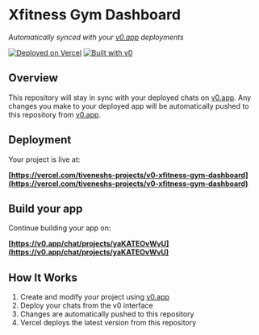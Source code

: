 # Xfitness Gym Dashboard

*Automatically synced with your [v0.app](https://v0.app) deployments*

[![Deployed on Vercel](https://img.shields.io/badge/Deployed%20on-Vercel-black?style=for-the-badge&logo=vercel)](https://vercel.com/tiveneshs-projects/v0-xfitness-gym-dashboard)
[![Built with v0](https://img.shields.io/badge/Built%20with-v0.app-black?style=for-the-badge)](https://v0.app/chat/projects/yaKATEOvWvU)

## Overview

This repository will stay in sync with your deployed chats on [v0.app](https://v0.app).
Any changes you make to your deployed app will be automatically pushed to this repository from [v0.app](https://v0.app).

## Deployment

Your project is live at:

**[https://vercel.com/tiveneshs-projects/v0-xfitness-gym-dashboard](https://vercel.com/tiveneshs-projects/v0-xfitness-gym-dashboard)**

## Build your app

Continue building your app on:

**[https://v0.app/chat/projects/yaKATEOvWvU](https://v0.app/chat/projects/yaKATEOvWvU)**

## How It Works

1. Create and modify your project using [v0.app](https://v0.app)
2. Deploy your chats from the v0 interface
3. Changes are automatically pushed to this repository
4. Vercel deploys the latest version from this repository
